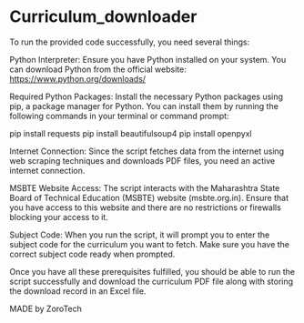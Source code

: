 # Curriculum_downloader
To run the provided code successfully, you need several things:

Python Interpreter: Ensure you have Python installed on your system. You can download Python from the official website: https://www.python.org/downloads/

Required Python Packages: Install the necessary Python packages using pip, a package manager for Python. You can install them by running the following commands in your terminal or command prompt:

pip install requests
pip install beautifulsoup4
pip install openpyxl

Internet Connection: Since the script fetches data from the internet using web scraping techniques and downloads PDF files, you need an active internet connection.

MSBTE Website Access: The script interacts with the Maharashtra State Board of Technical Education (MSBTE) website (msbte.org.in). Ensure that you have access to this website and there are no restrictions or firewalls blocking your access to it.

Subject Code: When you run the script, it will prompt you to enter the subject code for the curriculum you want to fetch. Make sure you have the correct subject code ready when prompted.

Once you have all these prerequisites fulfilled, you should be able to run the script successfully and download the curriculum PDF file along with storing the download record in an Excel file.

MADE by ZoroTech
